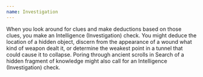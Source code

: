 ```yaml
---
name: Investigation
---
```

When you look around for clues and make deductions based on those clues, you make an Intelligence 
(Investigation) check. You might deduce the location of a hidden object, discern from the appearance 
of a wound what kind of weapon dealt it, or determine the weakest point in a tunnel that could cause 
it to collapse. Poring through ancient scrolls in Search of a hidden fragment of knowledge might 
also call for an Intelligence (Investigation) check.